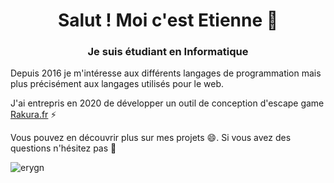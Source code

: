 <h1 align="center">Salut ! Moi c'est Etienne 👋</h1>
<h3 align="center">Je suis étudiant en Informatique</h3>

<p align="left">Depuis 2016 je m'intéresse aux différents langages de programmation mais plus précisément aux langages utilisés pour le web.</p>

<p align="left">J'ai entrepris en 2020 de développer un outil de conception d'escape game <a href="https://rakura.fr" target="_blank">Rakura.fr</a> ⚡</p>

<p align="left">Vous pouvez en découvrir plus sur mes projets 😄. Si vous avez des questions n'hésitez pas 💬</p>

<p align="left"><img align="center" src="https://github-readme-stats.vercel.app/api/top-langs/?username=erygn&locale=fr&layout=compact" alt="erygn"/></p>
